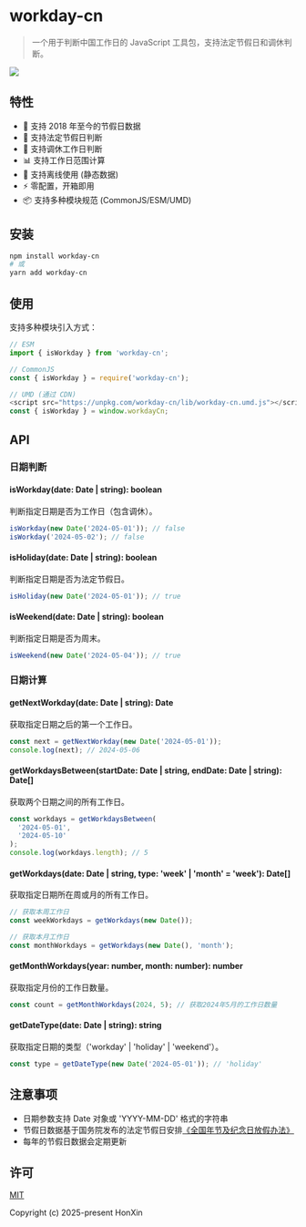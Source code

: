 # workday-cn

> 一个用于判断中国工作日的 JavaScript 工具包，支持法定节假日和调休判断。

[![](https://img.shields.io/badge/npm-v1.0.4-blue)](https://www.npmjs.com/package/workday-cn)

## 特性
- 📅 支持 2018 年至今的节假日数据
- 🏢 支持法定节假日判断
- 🔄 支持调休工作日判断
- 📊 支持工作日范围计算
- 💾 支持离线使用 (静态数据)
- ⚡ 零配置，开箱即用
- 📦 支持多种模块规范 (CommonJS/ESM/UMD)

## 安装

```bash
npm install workday-cn
# 或
yarn add workday-cn
```

## 使用

支持多种模块引入方式：

```javascript
// ESM
import { isWorkday } from 'workday-cn';

// CommonJS
const { isWorkday } = require('workday-cn');

// UMD (通过 CDN)
<script src="https://unpkg.com/workday-cn/lib/workday-cn.umd.js"></script>
const { isWorkday } = window.workdayCn;
```

## API

### 日期判断

#### isWorkday(date: Date | string): boolean
判断指定日期是否为工作日（包含调休）。

```javascript
isWorkday(new Date('2024-05-01')); // false
isWorkday('2024-05-02'); // false
```

#### isHoliday(date: Date | string): boolean
判断指定日期是否为法定节假日。

```javascript
isHoliday(new Date('2024-05-01')); // true
```

#### isWeekend(date: Date | string): boolean
判断指定日期是否为周末。

```javascript
isWeekend(new Date('2024-05-04')); // true
```

### 日期计算

#### getNextWorkday(date: Date | string): Date
获取指定日期之后的第一个工作日。

```javascript
const next = getNextWorkday(new Date('2024-05-01'));
console.log(next); // 2024-05-06
```

#### getWorkdaysBetween(startDate: Date | string, endDate: Date | string): Date[]
获取两个日期之间的所有工作日。

```javascript
const workdays = getWorkdaysBetween(
  '2024-05-01',
  '2024-05-10'
);
console.log(workdays.length); // 5
```

#### getWorkdays(date: Date | string, type: 'week' | 'month' = 'week'): Date[]
获取指定日期所在周或月的所有工作日。

```javascript
// 获取本周工作日
const weekWorkdays = getWorkdays(new Date());

// 获取本月工作日
const monthWorkdays = getWorkdays(new Date(), 'month');
```

#### getMonthWorkdays(year: number, month: number): number
获取指定月份的工作日数量。

```javascript
const count = getMonthWorkdays(2024, 5); // 获取2024年5月的工作日数量
```

#### getDateType(date: Date | string): string
获取指定日期的类型（'workday' | 'holiday' | 'weekend'）。

```javascript
const type = getDateType(new Date('2024-05-01')); // 'holiday'
```

## 注意事项

- 日期参数支持 Date 对象或 'YYYY-MM-DD' 格式的字符串
- 节假日数据基于国务院发布的法定节假日安排[《全国年节及纪念日放假办法》](https://www.gov.cn/zhengce/content/202411/content_6986380.htm)
- 每年的节假日数据会定期更新

## 许可

[MIT](http://opensource.org/licenses/MIT)

Copyright (c) 2025-present HonXin